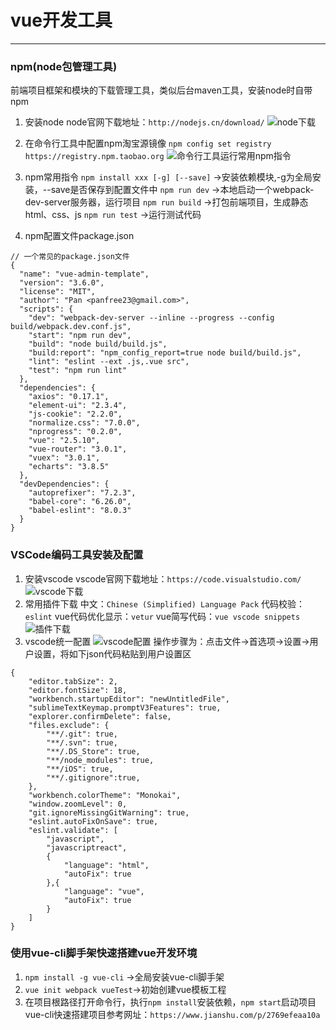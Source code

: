 # vue开发工具
---

### npm(node包管理工具)
前端项目框架和模块的下载管理工具，类似后台maven工具，安装node时自带npm
1. 安装node
node官网下载地址：`http://nodejs.cn/download/`
![node下载](https://upload-images.jianshu.io/upload_images/8245634-51533d8119f8de75.png?imageMogr2/auto-orient/strip%7CimageView2/2/w/1240)

2. 在命令行工具中配置npm淘宝源镜像
`npm config set registry https://registry.npm.taobao.org`
![命令行工具运行常用npm指令](https://upload-images.jianshu.io/upload_images/8245634-27d472f2413aabe3.png?imageMogr2/auto-orient/strip%7CimageView2/2/w/1240)


3. npm常用指令
`npm install xxx [-g] [--save]` ->安装依赖模块,-g为全局安装，--save是否保存到配置文件中
`npm run dev` ->本地启动一个webpack-dev-server服务器，运行项目
`npm run build` ->打包前端项目，生成静态html、css、js
`npm run test` ->运行测试代码

4. npm配置文件package.json
```
// 一个常见的package.json文件
{
  "name": "vue-admin-template",
  "version": "3.6.0",
  "license": "MIT",
  "author": "Pan <panfree23@gmail.com>",
  "scripts": {
    "dev": "webpack-dev-server --inline --progress --config build/webpack.dev.conf.js",
    "start": "npm run dev",
    "build": "node build/build.js",
    "build:report": "npm_config_report=true node build/build.js",
    "lint": "eslint --ext .js,.vue src",
    "test": "npm run lint"
  },
  "dependencies": {
    "axios": "0.17.1",
    "element-ui": "2.3.4",
    "js-cookie": "2.2.0",
    "normalize.css": "7.0.0",
    "nprogress": "0.2.0",
    "vue": "2.5.10",
    "vue-router": "3.0.1",
    "vuex": "3.0.1",
    "echarts": "3.8.5"
  },
  "devDependencies": {
    "autoprefixer": "7.2.3",
    "babel-core": "6.26.0",
    "babel-eslint": "8.0.3"
  }
}
```

### VSCode编码工具安装及配置
1. 安装vscode
vscode官网下载地址：`https://code.visualstudio.com/`
![vscode下载](https://upload-images.jianshu.io/upload_images/8245634-bae2a6c8dfd09940.png?imageMogr2/auto-orient/strip%7CimageView2/2/w/1240)
2. 常用插件下载
中文：`Chinese (Simplified) Language Pack`
代码校验：`eslint`
vue代码优化显示：`vetur`
vue简写代码：`vue vscode snippets`
![插件下载](https://upload-images.jianshu.io/upload_images/8245634-23c8357a114d571c.png?imageMogr2/auto-orient/strip%7CimageView2/2/w/1240)
3. vscode统一配置
![vscode配置](https://upload-images.jianshu.io/upload_images/8245634-b678287d3a5c2bf2.png?imageMogr2/auto-orient/strip%7CimageView2/2/w/1240)
操作步骤为：点击文件->首选项->设置->用户设置，将如下json代码粘贴到用户设置区
```
{
    "editor.tabSize": 2,
    "editor.fontSize": 18,
    "workbench.startupEditor": "newUntitledFile",
    "sublimeTextKeymap.promptV3Features": true,
    "explorer.confirmDelete": false,
    "files.exclude": {  
        "**/.git": true,  
        "**/.svn": true,  
        "**/.DS_Store": true,  
        "**/node_modules": true,  
        "**/iOS": true,
        "**/.gitignore":true,  
    },
    "workbench.colorTheme": "Monokai",
    "window.zoomLevel": 0,
    "git.ignoreMissingGitWarning": true,
    "eslint.autoFixOnSave": true,
    "eslint.validate": [
        "javascript",
        "javascriptreact",
        {
            "language": "html",
            "autoFix": true
        },{
            "language": "vue",
            "autoFix": true
        }
    ]
}

```

### 使用vue-cli脚手架快速搭建vue开发环境
1. `npm install -g vue-cli` ->全局安装vue-cli脚手架
2. `vue init webpack vueTest`->初始创建vue模板工程
3. 在项目根路径打开命令行，执行`npm install`安装依赖，`npm start`启动项目
vue-cli快速搭建项目参考网址：`https://www.jianshu.com/p/2769efeaa10a`
